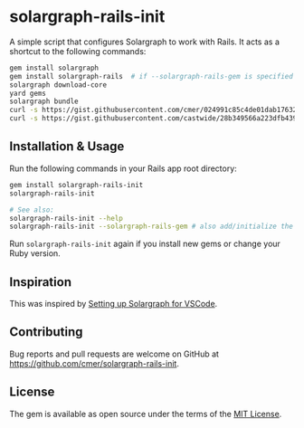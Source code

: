 # solargraph-rails-init

A simple script that configures Solargraph to work with Rails. It acts as a shortcut to the following commands:

```bash
gem install solargraph
gem install solargraph-rails  # if --solargraph-rails-gem is specified
solargraph download-core
yard gems
solargraph bundle
curl -s https://gist.githubusercontent.com/cmer/024991c85c4de01dab17632b2dc7f064/raw > .solargraph.yml
curl -s https://gist.githubusercontent.com/castwide/28b349566a223dfb439a337aea29713e/raw > config/definitions.rb
```


## Installation & Usage

Run the following commands in your Rails app root directory:

```bash
gem install solargraph-rails-init
solargraph-rails-init

# See also:
solargraph-rails-init --help
solargraph-rails-init --solargraph-rails-gem # also add/initialize the optional solargraph-rails gem
```

Run `solargraph-rails-init` again if you install new gems or change your Ruby version.

## Inspiration

This was inspired by [Setting up Solargraph for VSCode](https://www.youtube.com/watch?v=mkLDPpDSWng).


## Contributing

Bug reports and pull requests are welcome on GitHub at https://github.com/cmer/solargraph-rails-init.


## License

The gem is available as open source under the terms of the [MIT License](https://opensource.org/licenses/MIT).

